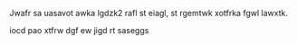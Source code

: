Jwafr sa uasavot awka lgdzk2 rafl st eiagl, st rgemtwk xotfrka fgwl lawxtk.


iocd pao xtfrw dgf ew jigd rt saseggs
